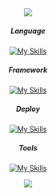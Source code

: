 <div align="center">
<img src="https://capsule-render.vercel.app/api?type=waving&color=auto&height=250&section=header&text=Changki&nbsp;Github!&fontSize=90" />
<div></div>
<div>
</p>
  <h5>Language</h5>
  
  [![My Skills](https://skillicons.dev/icons?i=java,js)](https://skillicons.dev)
  
  <h5>Framework</h5>
  
  [![My Skills](https://skillicons.dev/icons?i=spring,react)](https://skillicons.dev)

  <h5>Deploy</h5>

  [![My Skills](https://skillicons.dev/icons?i=aws,docker,nginx,githubactions)](https://skillicons.dev)

  <h5>Tools</h5>

  [![My Skills](https://skillicons.dev/icons?i=git,notion,vscode,idea)](https://skillicons.dev)

<img src="https://capsule-render.vercel.app/api?type=waving&color=auto&height=100&section=footer&fontSize=90" />
</div>
